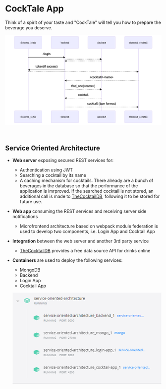 # CockTale App

Think of a spirit of your taste and "CockTale" will tell you how to prepare the beverage you deserve.

![CockTale Archtecture](https://github.com/AlexandraDonisan/service-oriented-architecture/blob/main/CockTale%20Architecture.png)

<br>

## Service Oriented Architecture

- **Web server** exposing secured REST services for:

  - Authentication using JWT
  - Searching a cocktail by its name
  - A caching mechanism for cocktails. There already are a bunch of beverages in the database so that the performance of the application is imrproved. If the searched cocktail is not stored, an additional call is made to [TheCocktailDB](https://www.thecocktaildb.com/about.php), following it to be stored for future use.

- **Web app** consuming the REST services and receiving server side notifications

  - Microfrontend architecture based on webpack module federation is used to develop two components, i.e. Login App and Cocktail App

- **Integration** between the web server and another 3rd party service
  - [TheCocktailDB](https://www.thecocktaildb.com/about.php) provides a free data source API for drinks online
- **Containers** are used to deploy the following services:

  - MongoDB
  - Backend
  - Login App
  - Cocktail App

  ![Docker Containers](https://github.com/AlexandraDonisan/service-oriented-architecture/blob/main/Docker%20Containers.PNG)

